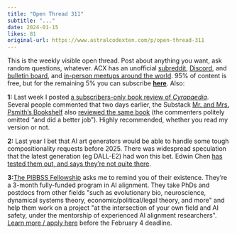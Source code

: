 ```yaml
---
title: "Open Thread 311"
subtitle: "..."
date: 2024-01-15
likes: 81
original-url: https://www.astralcodexten.com/p/open-thread-311
---
```

This is the weekly visible open thread. Post about anything you want, ask random questions, whatever. ACX has an unofficial [subreddit](https://www.reddit.com/r/slatestarcodex/), [Discord](https://discord.gg/RTKtdut), and [bulletin board](https://www.datasecretslox.com/index.php), and [in-person meetups around the world](https://www.lesswrong.com/community?filters%5B0%5D=SSC). 95% of content is free, but for the remaining 5% you can subscribe **[here](https://astralcodexten.substack.com/subscribe?)**. Also:

 **1:** Last week I posted [a subscribers-only book review of ](/p/book-review-cyropaedia)_[Cyropaedia](/p/book-review-cyropaedia)_. Several people commented that two days earlier, the Substack [Mr. and Mrs. Psmith’s Bookshelf](https://www.thepsmiths.com/) also [reviewed the same book](https://www.thepsmiths.com/p/review-the-education-of-cyrus-by) (the commenters politely omitted “and did a better job”). Highly recommended, whether you read my version or not.

 **2:** Last year I bet that AI art generators would be able to handle some tough compositionality requests before 2025. There was widespread speculation that the latest generation (eg DALL-E2) had won this bet. Edwin Chen [has tested them out, and says they’re not quite there](https://twitter.com/echen/status/1744409535073165684).

 **3:**[The PIBBSS Fellowship](https://pibbss.ai/fellowship/) asks me to remind you of their existence. They’re a 3-month fully-funded program in AI alignment. They take PhDs and postdocs from other fields "such as evolutionary bio, neuroscience, dynamical systems theory, economic/political/legal theory, and more" and help them work on a project "at the intersection of your own field and AI safety, under the mentorship of experienced AI alignment researchers". [Learn more / apply here](https://pibbss.ai/fellowship/) before the February 4 deadline. 
